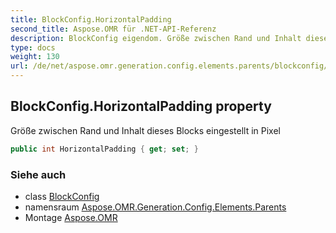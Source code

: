 ```yaml
---
title: BlockConfig.HorizontalPadding
second_title: Aspose.OMR für .NET-API-Referenz
description: BlockConfig eigendom. Größe zwischen Rand und Inhalt dieses Blocks eingestellt in Pixel
type: docs
weight: 130
url: /de/net/aspose.omr.generation.config.elements.parents/blockconfig/horizontalpadding/
---
```

## BlockConfig.HorizontalPadding property

Größe zwischen Rand und Inhalt dieses Blocks eingestellt in Pixel

```csharp
public int HorizontalPadding { get; set; }
```

### Siehe auch

* class [BlockConfig](../)
* namensraum [Aspose.OMR.Generation.Config.Elements.Parents](../../blockconfig/)
* Montage [Aspose.OMR](../../../)


